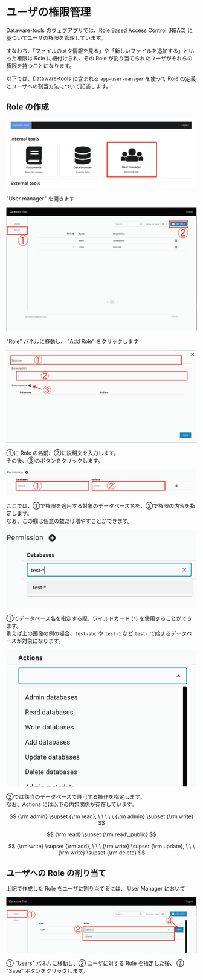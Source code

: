 # ユーザの権限管理

Dataware-tools のウェブアプリでは、[Role Based Access Control \(RBAC\)](https://ja.wikipedia.org/wiki/%E3%83%AD%E3%83%BC%E3%83%AB%E3%83%99%E3%83%BC%E3%82%B9%E3%82%A2%E3%82%AF%E3%82%BB%E3%82%B9%E5%88%B6%E5%BE%A1) に基づいてユーザの権限を管理しています。

すなわち、「ファイルのメタ情報を見る」や「新しいファイルを追加する」といった権限は Role に紐付けられ、その Role が割り当てられたユーザがそれらの権限を持つことになります。

以下では、Dataware-tools に含まれる `app-user-manager` を使って Role の定義とユーザへの割当方法について記述します。



## Role の作成

![](../.gitbook/assets/sukurnshotto-2021-07-01-172004png.png)

"User manager" を開きます

![](../.gitbook/assets/sukurnshotto-2021-07-01-171457png.png)

"Role" パネルに移動し、 "Add Role" をクリックします

![](../.gitbook/assets/sukurnshotto-2021-07-01-171645png.png)

①に Role の名前、②に説明文を入力します。  
その後、③のボタンをクリックします。

![](../.gitbook/assets/sukurnshotto-2021-07-01-172256png.png)

ここでは、①で権限を適用する対象のデータベース名を、②で権限の内容を指定します。  
なお、この欄は任意の数だけ増やすことができます。

![](../.gitbook/assets/sukurnshotto-2021-07-01-171712png.png)

①でデータベース名を指定する際、ワイルドカード \(`*`\) を使用することができます。  
例えば上の画像の例の場合、`test-abc` や `test-1` など `test-` で始まるデータベースが対象になります。

![](../.gitbook/assets/sukurnshotto-2021-07-01-173108png.png)

②では該当のデータベースで許可する操作を指定します。  
なお、Actions には以下の内包関係が存在しています。

$$
{\rm admin} \supset {\rm read}, \ \ \ \ \   {\rm admin} \supset {\rm write}
$$

$$
{\rm read} \supset {\rm read\_public}
$$

$$
{\rm write} \supset {\rm add}, \ \ \ {\rm write} \supset {\rm update}, \ \ \ {\rm write} \supset {\rm delete}
$$

## ユーザへの Role の割り当て

上記で作成した Role をユーザに割り当てるには、 User Manager において

![](../.gitbook/assets/sukurnshotto-2021-07-01-180504png.png)

① "Users" パネルに移動し、② ユーザに対する Role を指定した後、 ③ "Save" ボタンをクリックします。


